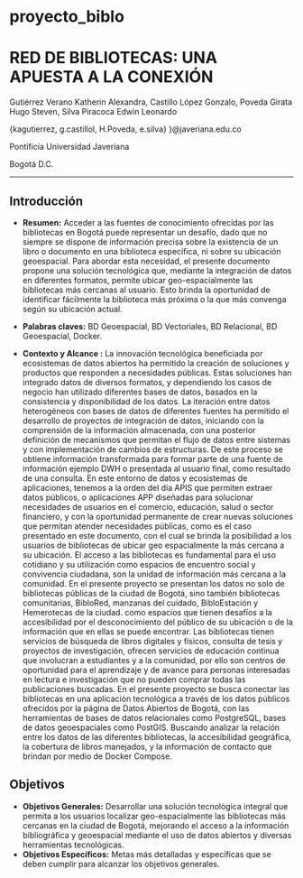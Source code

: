 # proyecto_biblo

# RED DE BIBLIOTECAS: UNA APUESTA A LA CONEXIÓN 

Gutiérrez Verano Katherin Alexandra, Castillo López Gonzalo, Poveda Girata Hugo Steven, Silva Piracoca Edwin Leonardo 

{kagutierrez, g.castillol, H.Poveda, e.silva} }@javeriana.edu.co

Pontificia Universidad Javeriana 

Bogotá D.C. 

---

## Introducción
- **Resumen:** Acceder a las fuentes de conocimiento ofrecidas por las bibliotecas en Bogotá puede representar un desafío, dado que no siempre se dispone de información precisa sobre la existencia de un libro o documento en una biblioteca específica, ni sobre su ubicación geoespacial. Para abordar esta necesidad, el presente documento propone una solución tecnológica que, mediante la integración de datos en diferentes formatos, permite ubicar geo-espacialmente las bibliotecas más cercanas al usuario. Esto brinda la oportunidad de identificar fácilmente la biblioteca más próxima o la que más convenga según su ubicación actual.

  
- **Palabras claves:** BD Geoespacial, BD Vectoriales, BD Relacional, BD Geoespacial,  Docker.

- **Contexto y Alcance :** La innovación tecnológica beneficiada por ecosistemas de datos abiertos ha permitido la creación de soluciones y productos que responden a necesidades públicas.  Estas soluciones han integrado datos de diversos formatos, y dependiendo los casos de negocio han utilizado diferentes bases de datos, basados en la consistencia y disponibilidad de los datos.   La iteración entre datos heterogéneos con bases de datos de diferentes fuentes ha permitido el desarrollo de proyectos de integración de datos, iniciando con la comprensión de la información almacenada, con una posterior definición de mecanismos que permitan el flujo de datos entre sistemas y con implementación de cambios de estructuras.  De este proceso se obtiene información transformada para formar parte de una fuente de información ejemplo DWH o presentada al usuario final, como resultado de una consulta. 
En este entorno de datos y ecosistemas de aplicaciones, tenemos a la orden del día APIS que permiten extraer datos públicos, o aplicaciones APP diseñadas para solucionar necesidades de usuarios en el comercio, educación, salud o sector financiero, y con la oportunidad permanente de crear nuevas soluciones que permitan atender necesidades públicas, como es el caso presentado en este documento, con el cual se brinda la posibilidad a los usuarios de bibliotecas de ubicar geo espacialmente la más cercana a su ubicación. 
El acceso a las bibliotecas es fundamental para el uso cotidiano y su utilización como espacios de encuentro social y convivencia ciudadana, son la unidad de información más cercana a la comunidad. En el presente proyecto se presentan los datos no solo de bibliotecas públicas de la ciudad de Bogotá, sino también bibliotecas comunitarias, BibloRed, manzanas del cuidado, BibloEstación y Hemerotecas de la ciudad. como espacios que tienen desafíos a la accesibilidad por el desconocimiento del público de su ubicación o de la información que en ellas se puede encontrar. 
Las bibliotecas tienen servicios de búsqueda de libros digitales y físicos, consulta de tesis y proyectos de investigación, ofrecen servicios de educación continua que involucran a estudiantes y a la comunidad, por ello son centros de oportunidad para el aprendizaje y de avance para personas interesadas en lectura e investigación que no pueden comprar todas las publicaciones buscadas.
En el presente proyecto se busca conectar las bibliotecas en una aplicación tecnológica a través de los datos públicos ofrecidos por la página de Datos Abiertos de Bogotá, con las herramientas de bases de datos relacionales como PostgreSQL, bases de datos geoespaciales como PostGIS. Buscando analizar la relación entre los datos de las diferentes bibliotecas, la accesibilidad geográfica, la cobertura de libros manejados, y la información de contacto que brindan por medio de Docker Compose.

## Objetivos
- **Objetivos Generales:** Desarrollar una solución tecnológica integral que permita a los usuarios localizar geo-espacialmente las bibliotecas más cercanas en la ciudad de Bogotá, mejorando el acceso a la información bibliográfica y geoespacial mediante el uso de datos abiertos y diversas herramientas tecnológicas.  
- **Objetivos Específicos:** Metas más detalladas y específicas que se deben cumplir para alcanzar los objetivos generales.

